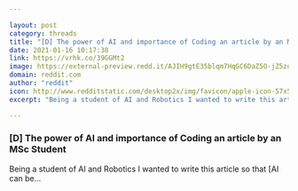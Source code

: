 ```yaml
---

layout: post
category: threads
title: "[D] The power of AI and importance of Coding an article by an MSc Student"
date: 2021-01-16 10:17:38
link: https://vrhk.co/39GGMt2
image: https://external-preview.redd.it/AJIH9gtE35blqm7HqGC6DaZ5O-jZ5zophgqcWNZlD80.jpg?width=1200&height=628.272251309&auto=webp&crop=1200:628.272251309,smart&s=5b366481bd3ae4f81575589dff147552adec772b
domain: reddit.com
author: "reddit"
icon: http://www.redditstatic.com/desktop2x/img/favicon/apple-icon-57x57.png
excerpt: "Being a student of AI and Robotics I wanted to write this article so that [AI can be..."

---
```


### [D] The power of AI and importance of Coding an article by an MSc Student

Being a student of AI and Robotics I wanted to write this article so that [AI can be...